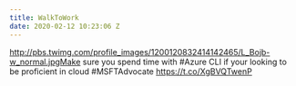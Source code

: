 ```yaml
---
title: WalkToWork
date: 2020-02-12 10:23:06 Z
---
```


 http://pbs.twimg.com/profile_images/1200120832414142465/L_Bojb-w_normal.jpgMake sure you spend time with #Azure CLI if your looking to be proficient in cloud #MSFTAdvocate https://t.co/XgBVQTwenP